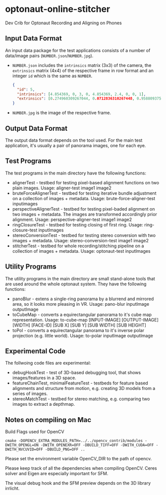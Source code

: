 # optonaut-online-stitcher
Dev Crib for Optonaut Recording and Aligning on Phones

## Input Data Format

An input data package for the test applications consists of a number of data/image pairs (`NUMBER.json`/`NUMBER.jpg`).

* `NUMBER.json` includes the `intrinsics` matrix (3x3) of the camera, the `extrinsics` matrix (4x4) of the respective frame in row format and an integer `id` which is the same as `NUMBER`.

  ```json
  {
    "id": 5,
    "intrinsics": [4.854369, 0, 3, 0, 4.854369, 2.4, 0, 0, 1],
    "extrinsics": [0.274960309267044, 0.0712836310267448, 0.958809375762939, 0, -0.152490735054016, 0.98785811662674, -0.0297131240367889, 0, -0.949285745620728, -0.138039633631706, 0.282491862773895, 0, 0, 0, 0, 1]
  }
  ```
  
* `NUMBER.jpg` is the image of the respective frame.

## Output Data Format

The output data format depends on the tool used. For the main test application, it's usually a pair of panorama images, one for each eye. 

## Test Programs

The test programs in the main directory have the following functions:
* alignerTest - testbed for testing pixel-based alignment functions on two plain images. Usage: aligner-test image1 image2
* bruteForceAlignerTest - testbed for testing iterative bundle adjustment on a collection of images + metadata. Usage: brute-force-aligner-test inputimages
* perspectiveAlignerTest - testbed for testing pixel-baded alignment on two images + metadata. The images are transformed accordingly prior alignment. Usage: perspective-aligner-test image1 image2
* ringClosureTest - testbed for testing closing of first ring. Usage: ring-closure-test inputImages
* stereoConversionTest - testbed for testing stereo conversion with two images + metadata. Usage: stereo-conversion-test image1 image2
* stitcherTest - testbed for whole recording/stitching pipeline on a collection of images + metadata. Usage: optonaut-test inputImages

## Utility Programs

The utility programs in the main directory are small stand-alone tools that are used around the whole optonaut system. They have the following functions: 
* panoBlur - extens a single-ring panorama by a blurrend and mirrored area, so it looks more pleasing in VR. Usage: pano-blur inputImage outputImage
* toCubeMap - converts a equirectangular panorama to it's cube map representation. Usage: to-cube-map [INPUT-IMAGE] [OUTPUT-IMAGE] [WIDTH] [FACE-ID] [SUB X] [SUB Y] [SUB WIDTH] [SUB HEIGHT]
* toPol - converts a equirectangular panorama to it's inverse polar projection (e.g. little world). Usage: to-polar inputImage outputImage

## Experimental Code

The follwoing code files are experimental: 
* debugHookTest - test of 3D-based debugging tool, that shows images/features in a 3D space. 
* featureChainTest, minimalFeatureTest - testbeds for feature based alignments and structure from motion, e.g. creating 3D models from a series of images. 
* stereoMatchTest - testbed for stereo matching, e.g. comparing two images to extract a depthmap. 

## Notes on compiling on Mac

Build Flags used for OpenCV
```
cmake -DOPENCV_EXTRA_MODULES_PATH=../../opencv_contrib/modules -DWITH_OPENGL=ON -DWITH_OPENEXR=OFF -DBUILD_TIFF=OFF -DWITH_CUDA=OFF -DWITH_NVCUVID=OFF -DBUILD_PNG=OFF ..
```

Please set the environment variable OpenCV_DIR to the path of opencv. 

Please keep track of all the dependencies when compiling OpenCV. Ceres solver and Eigen are especially important for SFM. 

The visual debug hook and the SFM preview depends on the 3D library irrlicht. 
